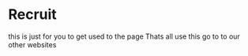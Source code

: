 # Recruit
this is just for you to get used to the page
Thats all use this go to to our other websites

